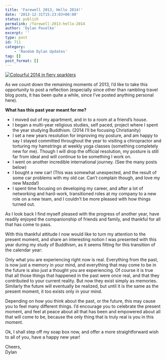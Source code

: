 ```yaml
---
title: 'Farewell 2013, Hello 2014!'
date: '2013-12-31T15:23:03+00:00'
status: publish
permalink: /farewell-2013-hello-2014
author: 'Dylan Pavelko'
excerpt: ''
type: post
id: 711
category:
    - 'Random Dylan Updates'
tag: []
post_format: []
---
```

[![Colourful 2014 in fiery sparklers](https://i0.wp.com/www.dylanpavelko.com/blog/wp-content/uploads/2013/12/2014-New-Year-HD-Wallpaper.jpg?resize=409%2C256)](https://i0.wp.com/www.dylanpavelko.com/blog/wp-content/uploads/2013/12/2014-New-Year-HD-Wallpaper.jpg)

As we count down the remaining moments of 2013, I’d like to take this opportunity to post a reflection (especially since other than rambling travel blog posts, it has been quite a while, since I’ve posted anything personal here).

**What has this past year meant for me?**

- I moved out of my apartment, and in to a room at a friend’s house.
- I began a multi-year religious studies, self paced, project where I spent the year studying Buddhism. (2014 I’ll be focusing Christianity)
- I set a new years resolution for improving my posture, and am happy to say I stayed committed throughout the year to visiting a chiropractor and torturing my hamstrings at weekly yoga classes (something completely new for me). Though I will drop the official resolution, my posture is still far from ideal and will continue to be something I work on.
- I went on another incredible international journey. (See the many posts below)
- I bought a new car! (This was somewhat unexpected, and the result of some car problems with my old car. Can’t complain though, and love my new Mazda!)
- I spent time focusing on developing my career, and after a lot of networking and hard-work, transitioned roles at my company to a new role on a new team, and I couldn’t be more pleased with how things turned out.

As I look back I find myself pleased with the progress of another year, have readily enjoyed the companionship of friends and family, and thankful for all that has come to pass.

With this thankful attitude I now would like to turn my attention to the present moment, and share an interesting notion I was presented with this year during my study of Buddhism, as it seems fitting for this transition of the calendar year:

Only what you are experiencing right now is real. Everything from the past, is now just a memory in your mind, and everything that may come to be in the future is also just a thought you are experiencing. Of course it is true that all those things that happened in the past were once real, and that they contributed to your current reality. But now they exist simply as memories. Similarly the future will eventually be realized, but until it is the same as the present moment, it too exists only in your mind.

Depending on how you think about the past, or the future, this may cause you to feel many different things. I’d encourage you to celebrate the present moment, and feel at peace about all that has been and empowered about all that will come to be, because the only thing that is truly real is you in this moment.

Ok, I shall step off my soap box now, and offer a more straightforward wish to all of you, have a happy new year!

Cheers,  
Dylan
